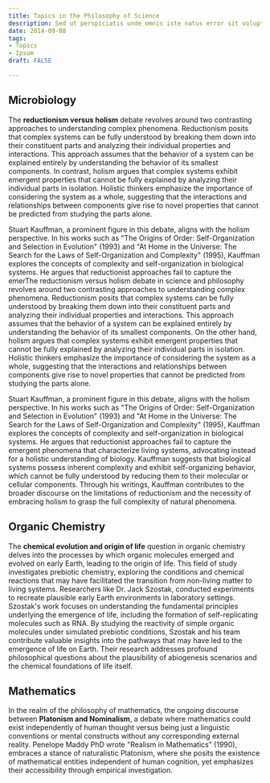 ```yaml
---
title: Topics in the Philosophy of Science
description: Sed ut perspiciatis unde omnis iste natus error sit voluptatem
date: 2014-09-08
tags:
- Topics
- Ipsum
draft: FALSE

---
```


## Microbiology
The **reductionism versus holism** debate revolves around two contrasting approaches to understanding complex phenomena. Reductionism posits that complex systems can be fully understood by breaking them down into their constituent parts and analyzing their individual properties and interactions. This approach assumes that the behavior of a system can be explained entirely by understanding the behavior of its smallest components. In contrast, holism argues that complex systems exhibit emergent properties that cannot be fully explained by analyzing their individual parts in isolation. Holistic thinkers emphasize the importance of considering the system as a whole, suggesting that the interactions and relationships between components give rise to novel properties that cannot be predicted from studying the parts alone.

Stuart Kauffman, a prominent figure in this debate, aligns with the holism perspective. In his works such as "The Origins of Order: Self-Organization and Selection in Evolution" (1993) and "At Home in the Universe: The Search for the Laws of Self-Organization and Complexity" (1995), Kauffman explores the concepts of complexity and self-organization in biological systems. He argues that reductionist approaches fail to capture the emerThe reductionism versus holism debate in science and philosophy revolves around two contrasting approaches to understanding complex phenomena. Reductionism posits that complex systems can be fully understood by breaking them down into their constituent parts and analyzing their individual properties and interactions. This approach assumes that the behavior of a system can be explained entirely by understanding the behavior of its smallest components. On the other hand, holism argues that complex systems exhibit emergent properties that cannot be fully explained by analyzing their individual parts in isolation. Holistic thinkers emphasize the importance of considering the system as a whole, suggesting that the interactions and relationships between components give rise to novel properties that cannot be predicted from studying the parts alone.

Stuart Kauffman, a prominent figure in this debate, aligns with the holism perspective. In his works such as "The Origins of Order: Self-Organization and Selection in Evolution" (1993) and "At Home in the Universe: The Search for the Laws of Self-Organization and Complexity" (1995), Kauffman explores the concepts of complexity and self-organization in biological systems. He argues that reductionist approaches fail to capture the emergent phenomena that characterize living systems, advocating instead for a holistic understanding of biology. Kauffman suggests that biological systems possess inherent complexity and exhibit self-organizing behavior, which cannot be fully understood by reducing them to their molecular or cellular components. Through his writings, Kauffman contributes to the broader discourse on the limitations of reductionism and the necessity of embracing holism to grasp the full complexity of natural phenomena.

## Organic Chemistry

The **chemical evolution and origin of life** question in organic chemistry delves into the processes by which organic molecules emerged and evolved on early Earth, leading to the origin of life. This field of study investigates prebiotic chemistry, exploring the conditions and chemical reactions that may have facilitated the transition from non-living matter to living systems. Researchers like Dr. Jack Szostak, conducted experiments to recreate plausible early Earth environments in laboratory settings. Szostak's work focuses on understanding the fundamental principles underlying the emergence of life, including the formation of self-replicating molecules such as RNA. By studying the reactivity of simple organic molecules under simulated prebiotic conditions, Szostak and his team contribute valuable insights into the pathways that may have led to the emergence of life on Earth. Their research addresses profound philosophical questions about the plausibility of abiogenesis scenarios and the chemical foundations of life itself.

## Mathematics

In the realm of the philosophy of mathematics, the ongoing discourse between **Platonism and Nominalism**, a debate where mathematics could exist independently of human thought versus being just a linguistic conventions or mental constructs without any corresponding external reality. Penelope Maddy PhD wrote "Realism in Mathematics" (1990), embraces a stance of naturalistic Platonism, where she posits the existence of mathematical entities independent of human cognition, yet emphasizes their accessibility through empirical investigation.
